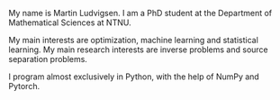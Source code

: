 My name is Martin Ludvigsen. I am a PhD student at the Department of Mathematical Sciences at NTNU. 

My main interests are optimization, machine learning and statistical learning. My main research interests are inverse problems and source separation problems.

I program almost exclusively in Python, with the help of NumPy and Pytorch.

<!---
martilud/martilud is a ✨ special ✨ repository because its `README.md` (this file) appears on your GitHub profile.
You can click the Preview link to take a look at your changes.
--->
